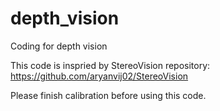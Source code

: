 # depth_vision
Coding for depth vision

This code is inspried by StereoVision repository: https://github.com/aryanvij02/StereoVision

Please finish calibration before using this code.
